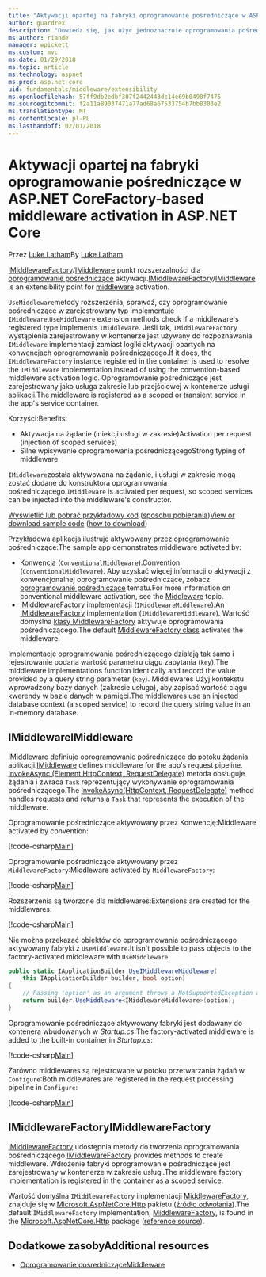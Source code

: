 ```yaml
---
title: "Aktywacji opartej na fabryki oprogramowanie pośredniczące w ASP.NET Core"
author: guardrex
description: "Dowiedz się, jak użyć jednoznacznie oprogramowania pośredniczącego z aktywacji opartej na fabryki implementacja platformy ASP.NET Core."
ms.author: riande
manager: wpickett
ms.custom: mvc
ms.date: 01/29/2018
ms.topic: article
ms.technology: aspnet
ms.prod: asp.net-core
uid: fundamentals/middleware/extensibility
ms.openlocfilehash: 57ff9db2edbf307f2442443dc14e69b0498f7475
ms.sourcegitcommit: f2a11a89037471a77ad68a67533754b7bb8303e2
ms.translationtype: MT
ms.contentlocale: pl-PL
ms.lasthandoff: 02/01/2018
---
```

# <a name="factory-based-middleware-activation-in-aspnet-core"></a><span data-ttu-id="f1b94-103">Aktywacji opartej na fabryki oprogramowanie pośredniczące w ASP.NET Core</span><span class="sxs-lookup"><span data-stu-id="f1b94-103">Factory-based middleware activation in ASP.NET Core</span></span>

<span data-ttu-id="f1b94-104">Przez [Luke Latham](https://github.com/guardrex)</span><span class="sxs-lookup"><span data-stu-id="f1b94-104">By [Luke Latham](https://github.com/guardrex)</span></span>

<span data-ttu-id="f1b94-105">[IMiddlewareFactory](/dotnet/api/microsoft.aspnetcore.http.imiddlewarefactory)/[IMiddleware](/dotnet/api/microsoft.aspnetcore.http.imiddleware) punkt rozszerzalności dla [oprogramowanie pośredniczące](xref:fundamentals/middleware/index) aktywacji.</span><span class="sxs-lookup"><span data-stu-id="f1b94-105">[IMiddlewareFactory](/dotnet/api/microsoft.aspnetcore.http.imiddlewarefactory)/[IMiddleware](/dotnet/api/microsoft.aspnetcore.http.imiddleware) is an extensibility point for [middleware](xref:fundamentals/middleware/index) activation.</span></span>

<span data-ttu-id="f1b94-106">`UseMiddleware`metody rozszerzenia, sprawdź, czy oprogramowanie pośredniczące w zarejestrowany typ implementuje `IMiddleware`.</span><span class="sxs-lookup"><span data-stu-id="f1b94-106">`UseMiddleware` extension methods check if a middleware's registered type implements `IMiddleware`.</span></span> <span data-ttu-id="f1b94-107">Jeśli tak, `IMiddlewareFactory` wystąpienia zarejestrowany w kontenerze jest używany do rozpoznawania `IMiddleware` implementacji zamiast logiki aktywacji opartych na konwencjach oprogramowania pośredniczącego.</span><span class="sxs-lookup"><span data-stu-id="f1b94-107">If it does, the `IMiddlewareFactory` instance registered in the container is used to resolve the `IMiddleware` implementation instead of using the convention-based middleware activation logic.</span></span> <span data-ttu-id="f1b94-108">Oprogramowanie pośredniczące jest zarejestrowany jako usługa zakresie lub przejściowej w kontenerze usługi aplikacji.</span><span class="sxs-lookup"><span data-stu-id="f1b94-108">The middleware is registered as a scoped or transient service in the app's service container.</span></span>

<span data-ttu-id="f1b94-109">Korzyści:</span><span class="sxs-lookup"><span data-stu-id="f1b94-109">Benefits:</span></span>

* <span data-ttu-id="f1b94-110">Aktywacja na żądanie (iniekcji usługi w zakresie)</span><span class="sxs-lookup"><span data-stu-id="f1b94-110">Activation per request (injection of scoped services)</span></span>
* <span data-ttu-id="f1b94-111">Silne wpisywanie oprogramowania pośredniczącego</span><span class="sxs-lookup"><span data-stu-id="f1b94-111">Strong typing of middleware</span></span>

<span data-ttu-id="f1b94-112">`IMiddleware`została aktywowana na żądanie, i usługi w zakresie mogą zostać dodane do konstruktora oprogramowania pośredniczącego.</span><span class="sxs-lookup"><span data-stu-id="f1b94-112">`IMiddleware` is activated per request, so scoped services can be injected into the middleware's constructor.</span></span>

<span data-ttu-id="f1b94-113">[Wyświetlić lub pobrać przykładowy kod](https://github.com/aspnet/Docs/tree/master/aspnetcore/fundamentals/middleware/extensibility/sample) ([sposobu pobierania](xref:tutorials/index#how-to-download-a-sample))</span><span class="sxs-lookup"><span data-stu-id="f1b94-113">[View or download sample code](https://github.com/aspnet/Docs/tree/master/aspnetcore/fundamentals/middleware/extensibility/sample) ([how to download](xref:tutorials/index#how-to-download-a-sample))</span></span>

<span data-ttu-id="f1b94-114">Przykładowa aplikacja ilustruje aktywowany przez oprogramowanie pośredniczące:</span><span class="sxs-lookup"><span data-stu-id="f1b94-114">The sample app demonstrates middleware activated by:</span></span>

* <span data-ttu-id="f1b94-115">Konwencja (`ConventionalMiddleware`).</span><span class="sxs-lookup"><span data-stu-id="f1b94-115">Convention (`ConventionalMiddleware`).</span></span> <span data-ttu-id="f1b94-116">Aby uzyskać więcej informacji o aktywacji z konwencjonalnej oprogramowanie pośredniczące, zobacz [oprogramowanie pośredniczące](xref:fundamentals/middleware/index) tematu.</span><span class="sxs-lookup"><span data-stu-id="f1b94-116">For more information on conventional middleware activation, see the [Middleware](xref:fundamentals/middleware/index) topic.</span></span>
* <span data-ttu-id="f1b94-117">[IMiddlewareFactory](/dotnet/api/microsoft.aspnetcore.http.imiddlewarefactory) implementacji (`IMiddlewareMiddleware`).</span><span class="sxs-lookup"><span data-stu-id="f1b94-117">An [IMiddlewareFactory](/dotnet/api/microsoft.aspnetcore.http.imiddlewarefactory) implementation (`IMiddlewareMiddleware`).</span></span> <span data-ttu-id="f1b94-118">Wartość domyślna [klasy MiddlewareFactory](/dotnet/api/microsoft.aspnetcore.http.middlewarefactory) aktywuje oprogramowania pośredniczącego.</span><span class="sxs-lookup"><span data-stu-id="f1b94-118">The default [MiddlewareFactory class](/dotnet/api/microsoft.aspnetcore.http.middlewarefactory) activates the middleware.</span></span>

<span data-ttu-id="f1b94-119">Implementacje oprogramowania pośredniczącego działają tak samo i rejestrowanie podana wartość parametru ciągu zapytania (`key`).</span><span class="sxs-lookup"><span data-stu-id="f1b94-119">The middleware implementations function identically and record the value provided by a query string parameter (`key`).</span></span> <span data-ttu-id="f1b94-120">Middlewares Użyj kontekstu wprowadzony bazy danych (zakresie usługa), aby zapisać wartość ciągu kwerendy w bazie danych w pamięci.</span><span class="sxs-lookup"><span data-stu-id="f1b94-120">The middlewares use an injected database context (a scoped service) to record the query string value in an in-memory database.</span></span>

## <a name="imiddleware"></a><span data-ttu-id="f1b94-121">IMiddleware</span><span class="sxs-lookup"><span data-stu-id="f1b94-121">IMiddleware</span></span>

<span data-ttu-id="f1b94-122">[IMiddleware](/dotnet/api/microsoft.aspnetcore.http.imiddleware) definiuje oprogramowanie pośredniczące do potoku żądania aplikacji.</span><span class="sxs-lookup"><span data-stu-id="f1b94-122">[IMiddleware](/dotnet/api/microsoft.aspnetcore.http.imiddleware) defines middleware for the app's request pipeline.</span></span> <span data-ttu-id="f1b94-123">[InvokeAsync (Element HttpContext, RequestDelegate)](/dotnet/api/microsoft.aspnetcore.http.imiddleware.invokeasync#Microsoft_AspNetCore_Http_IMiddleware_InvokeAsync_Microsoft_AspNetCore_Http_HttpContext_Microsoft_AspNetCore_Http_RequestDelegate_) metoda obsługuje żądania i zwraca `Task` reprezentujący wykonywanie oprogramowania pośredniczącego.</span><span class="sxs-lookup"><span data-stu-id="f1b94-123">The [InvokeAsync(HttpContext, RequestDelegate)](/dotnet/api/microsoft.aspnetcore.http.imiddleware.invokeasync#Microsoft_AspNetCore_Http_IMiddleware_InvokeAsync_Microsoft_AspNetCore_Http_HttpContext_Microsoft_AspNetCore_Http_RequestDelegate_) method handles requests and returns a `Task` that represents the execution of the middleware.</span></span>

<span data-ttu-id="f1b94-124">Oprogramowanie pośredniczące aktywowany przez Konwencję:</span><span class="sxs-lookup"><span data-stu-id="f1b94-124">Middleware activated by convention:</span></span>

[!code-csharp[Main](extensibility/sample/Middleware/ConventionalMiddleware.cs?name=snippet1)]

<span data-ttu-id="f1b94-125">Oprogramowanie pośredniczące aktywowany przez `MiddlewareFactory`:</span><span class="sxs-lookup"><span data-stu-id="f1b94-125">Middleware activated by `MiddlewareFactory`:</span></span>

[!code-csharp[Main](extensibility/sample/Middleware/IMiddlewareMiddleware.cs?name=snippet1)]

<span data-ttu-id="f1b94-126">Rozszerzenia są tworzone dla middlewares:</span><span class="sxs-lookup"><span data-stu-id="f1b94-126">Extensions are created for the middlewares:</span></span>

[!code-csharp[Main](extensibility/sample/Middleware/MiddlewareExtensions.cs?name=snippet1)]

<span data-ttu-id="f1b94-127">Nie można przekazać obiektów do oprogramowania pośredniczącego aktywowany fabryki z `UseMiddleware`:</span><span class="sxs-lookup"><span data-stu-id="f1b94-127">It isn't possible to pass objects to the factory-activated middleware with `UseMiddleware`:</span></span>

```csharp
public static IApplicationBuilder UseIMiddlewareMiddleware(
    this IApplicationBuilder builder, bool option)
{
    // Passing 'option' as an argument throws a NotSupportedException at runtime.
    return builder.UseMiddleware<IMiddlewareMiddleware>(option);
}
```

<span data-ttu-id="f1b94-128">Oprogramowanie pośredniczące aktywowany fabryki jest dodawany do kontenera wbudowanych w *Startup.cs*:</span><span class="sxs-lookup"><span data-stu-id="f1b94-128">The factory-activated middleware is added to the built-in container in *Startup.cs*:</span></span>

[!code-csharp[Main](extensibility/sample/Startup.cs?name=snippet1&highlight=6)]

<span data-ttu-id="f1b94-129">Zarówno middlewares są rejestrowane w potoku przetwarzania żądań w `Configure`:</span><span class="sxs-lookup"><span data-stu-id="f1b94-129">Both middlewares are registered in the request processing pipeline in `Configure`:</span></span>

[!code-csharp[Main](extensibility/sample/Startup.cs?name=snippet2&highlight=12-13)]

## <a name="imiddlewarefactory"></a><span data-ttu-id="f1b94-130">IMiddlewareFactory</span><span class="sxs-lookup"><span data-stu-id="f1b94-130">IMiddlewareFactory</span></span>

<span data-ttu-id="f1b94-131">[IMiddlewareFactory](/dotnet/api/microsoft.aspnetcore.http.imiddlewarefactory) udostępnia metody do tworzenia oprogramowania pośredniczącego.</span><span class="sxs-lookup"><span data-stu-id="f1b94-131">[IMiddlewareFactory](/dotnet/api/microsoft.aspnetcore.http.imiddlewarefactory) provides methods to create middleware.</span></span> <span data-ttu-id="f1b94-132">Wdrożenie fabryki oprogramowanie pośredniczące jest zarejestrowany w kontenerze w zakresie usługi.</span><span class="sxs-lookup"><span data-stu-id="f1b94-132">The middleware factory implementation is registered in the container as a scoped service.</span></span>

<span data-ttu-id="f1b94-133">Wartość domyślna `IMiddlewareFactory` implementacji [MiddlewareFactory](/dotnet/api/microsoft.aspnetcore.http.middlewarefactory), znajduje się w [Microsoft.AspNetCore.Http](https://www.nuget.org/packages/Microsoft.AspNetCore.Http/) pakietu ([źródło odwołania](https://github.com/aspnet/HttpAbstractions/blob/release/2.0/src/Microsoft.AspNetCore.Http/MiddlewareFactory.cs)).</span><span class="sxs-lookup"><span data-stu-id="f1b94-133">The default `IMiddlewareFactory` implementation, [MiddlewareFactory](/dotnet/api/microsoft.aspnetcore.http.middlewarefactory), is found in the [Microsoft.AspNetCore.Http](https://www.nuget.org/packages/Microsoft.AspNetCore.Http/) package ([reference source](https://github.com/aspnet/HttpAbstractions/blob/release/2.0/src/Microsoft.AspNetCore.Http/MiddlewareFactory.cs)).</span></span>

## <a name="additional-resources"></a><span data-ttu-id="f1b94-134">Dodatkowe zasoby</span><span class="sxs-lookup"><span data-stu-id="f1b94-134">Additional resources</span></span>

* [<span data-ttu-id="f1b94-135">Oprogramowanie pośredniczące</span><span class="sxs-lookup"><span data-stu-id="f1b94-135">Middleware</span></span>](xref:fundamentals/middleware/index)
